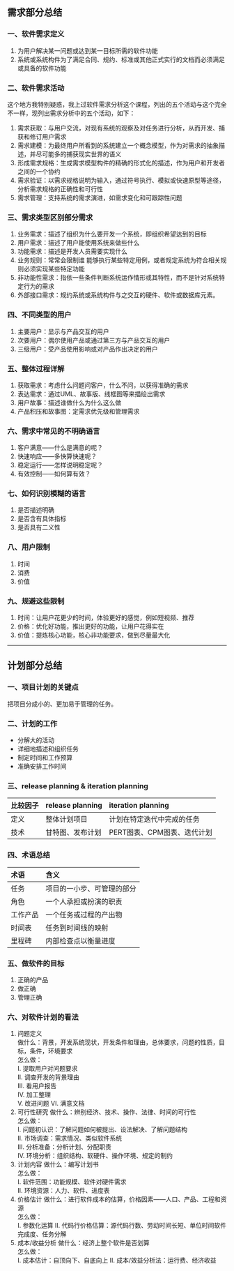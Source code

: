 ## 需求部分总结
### 一、软件需求定义
1. 为用户解决某一问题或达到某一目标所需的软件功能
2. 系统或系统构件为了满足合同、规约、标准或其他正式实行的文档而必须满足或具备的软件功能
### 二、软件需求活动
这个地方我特别疑惑，我上过软件需求分析这个课程，列出的五个活动与这个完全不一样，现列出需求分析中的五个活动，如下：  
1. 需求获取：与用户交流，对现有系统的观察及对任务进行分析，从而开发、捕获和修订用户需求
2. 需求建模：为最终用户所看到的系统建立一个概念模型，作为对需求的抽象描述，并尽可能多的捕获现实世界的语义
3. 形成需求规格：生成需求模型构件的精确的形式化的描述，作为用户和开发者之间的一个协约
4. 需求验证：以需求规格说明为输入，通过符号执行、模拟或快速原型等途径，分析需求规格的正确性和可行性
5. 需求管理：支持系统的需求演进，如需求变化和可跟踪性问题
### 三、需求类型区别部分需求
1. 业务需求：描述了组织为什么要开发一个系统，即组织希望达到的目标
2. 用户需求：描述了用户能使用系统来做些什么
3. 功能需求：描述是开发人员需要实现什么
4. 业务规则：常常会限制谁 能够执行某些特定用例，或者规定系统为符合相关规则必须实现某些特定功能
5. 非功能性需求：指依一些条件判断系统运作情形或其特性，而不是针对系统特定行为的需求
6. 外部接口需求：规约系统或系统构件与之交互的硬件、软件或数据库元素。
### 四、不同类型的用户
1. 主要用户：显示与产品交互的用户
2. 次要用户：偶尔使用产品或通过第三方与产品交互的用户
3. 三级用户：受产品使用影响或对产品作出决定的用户
### 五、整体过程详解
1. 获取需求：考虑什么问题问客户，什么不问，以获得准确的需求
2. 表达需求：通过UML、故事版、线框图等来描绘出需求
3. 用户故事：描述谁做什么为什么这么做
4. 产品积压和故事图：定需求优先级和管理需求
### 六、需求中常见的不明确语言
1. 客户满意——什么是满意的呢？
2. 快速响应——多快算快速呢？
3. 稳定运行——怎样说明稳定呢？
4. 有效控制——如何算有效？
### 七、如何识别模糊的语言
1. 是否描述明确
2. 是否含有具体指标
3. 是否具有二义性
### 八、用户限制
1. 时间
2. 消费
3. 价值
### 九、规避这些限制
1. 时间：让用户花更少的时间，体验更好的感觉，例如短视频、推荐
2. 价格：优化好功能，推出更好的功能，让用户花得实在
3. 价值：提炼核心功能，核心非功能要求，做到尽量最大化
- - -
## 计划部分总结
### 一、项目计划的关键点
把项目分成小的、更加易于管理的任务。
### 二、计划的工作
- 分解大的活动
- 详细地描述和组织任务
- 制定时间和工作预算
- 准确安排工作时间
### 三、release planning & iteration planning
比较因子 | release planning | iteration planning
:---- | :---- | :----
定义 |  整体计划项目 | 计划在特定迭代中完成的任务
技术 | 甘特图、发布计划 | PERT图表、CPM图表、迭代计划
### 四、术语总结
术语 | 含义
:--- | :---
任务 | 项目的一小步、可管理的部分
角色 | 一个人承担或扮演的职责
工作产品 | 一个任务或过程的产出物
时间表 | 任务到时间线的映射
里程碑 | 内部检查点以衡量进度
### 五、做软件的目标
1. 正确的产品
2. 做正确
3. 管理正确
### 六、对软件计划的看法
1. 问题定义  
做什么：背景，开发系统现状，开发条件和理由，总体要求，问题的性质，目标，条件，环境要求  
怎么做：  
I. 提取用户对问题要求  
II. 调查开发的背景理由  
III. 看用户报告  
IV. 加工整理  
V. 改进问题
VI. 满意文档
2. 可行性研究
做什么：辨别经济、技术、操作、法律、时间的可行性  
怎么做：  
I. 问题初认识：了解问题如何被提出、设法解决、了解问题结构  
II. 市场调查：需求情况、类似软件系统  
III. 分析准备：分析计划、分配职责  
IV. 环境分析：组织结构、软硬件、操作环境、规定的制约  
3. 计划内容
做什么：编写计划书  
怎么做：  
I. 软件范围：功能规模、软件对硬件需求  
II. 环境资源：人力、软件、进度表
4. 价格估计
做什么：进行软件成本的估算，价格因素——人口、产品、工程和资源  
怎么做：  
I. 参数化运算
II. 代码行价格估算：源代码行数、劳动时间长短、单位时间软件完成度、任务分解
5. 成本/收益分析
做什么：经济上整个软件是否划算  
怎么做：  
I. 成本估计：自顶向下、自底向上
II. 成本/效益分析法：运行费、经济收益